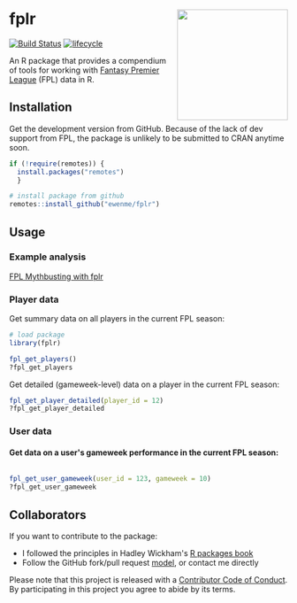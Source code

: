 
fplr <img src="fplHex.png" align="right" height="200" />
========================================================

[![Build Status](https://travis-ci.org/ewenme/fplr.png)](https://travis-ci.org/ewenme/fplr) [![lifecycle](https://img.shields.io/badge/lifecycle-maturing-blue.svg)](https://www.tidyverse.org/lifecycle/#maturing)

An R package that provides a compendium of tools for working with [Fantasy Premier League](https://fantasy.premierleague.com) (FPL) data in R.

Installation
------------

Get the development version from GitHub. Because of the lack of dev support from FPL, the package is unlikely to be submitted to CRAN anytime soon.

``` r
if (!require(remotes)) {
  install.packages("remotes") 
  }

# install package from github
remotes::install_github("ewenme/fplr")
```

Usage
-----

### Example analysis

[FPL Mythbusting with fplr](https://ewen.io/2017/06/25/fpl-mythbusting-with-fplr/)

### Player data

Get summary data on all players in the current FPL season:

``` r
# load package
library(fplr)

fpl_get_players()
?fpl_get_players
```

Get detailed (gameweek-level) data on a player in the current FPL season:

``` r
fpl_get_player_detailed(player_id = 12)
?fpl_get_player_detailed
```

### User data

#### Get data on a user's gameweek performance in the current FPL season:

``` r

fpl_get_user_gameweek(user_id = 123, gameweek = 10)
?fpl_get_user_gameweek
```

Collaborators
-------------

If you want to contribute to the package:

-   I followed the principles in Hadley Wickham's [R packages book](http://r-pkgs.had.co.nz/)
-   Follow the GitHub fork/pull request [model](https://guides.github.com/introduction/flow/), or contact me directly

Please note that this project is released with a [Contributor Code of Conduct](CODE_OF_CONDUCT.md). By participating in this project you agree to abide by its terms.
